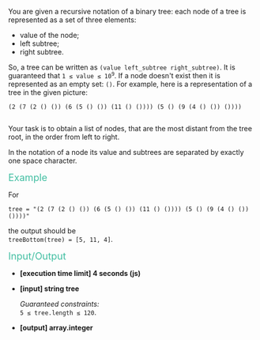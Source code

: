 <div class="markdown"><p>You are given a recursive notation of a binary tree: each node of a tree is represented as a set of three elements:</p>
<ul>
<li>value of the node;</li>
<li>left subtree;</li>
<li>right subtree.</li>
</ul>
<p>So, a tree can be written as <code>(value left_subtree right_subtree)</code>. It is guaranteed that <code>1 ≤ value ≤ 10<sup>9</sup></code>. If a node doesn't exist then it is represented as an empty set: <code>()</code>. For example, here is a representation of a tree in the given picture:</p>
<pre><code>(2 (7 (2 () ()) (6 (5 () ()) (11 () ()))) (5 () (9 (4 () ()) ())))
</code></pre>
<p><img src="https://codefightsuserpics.s3.amazonaws.com/tasks/treeBottom/img/tree.png?_tm=1530820904857" alt=""></p>
<p>Your task is to obtain a list of nodes, that are the most distant from the tree root, in the order from left to right.</p>
<p>In the notation of a node its value and subtrees are separated by exactly one space character.</p>
<p><span style="color:#44BFA3;font-size:1.4em;">Example</span></p>
<p>For</p>
<pre><code>tree = "(2 (7 (2 () ()) (6 (5 () ()) (11 () ()))) (5 () (9 (4 () ()) ())))"
</code></pre>
<p>the output should be<br>
<code>treeBottom(tree) = [5, 11, 4]</code>.</p>
<p><span style="color:#44BFA3;font-size:1.4em;">Input/Output</span></p>
<ul>
<li>
<p><strong>[execution time limit] 4 seconds (js)</strong></p>
</li>
<li>
<p><strong>[input] string tree</strong></p>
<p><em>Guaranteed constraints:</em><br>
<code>5 ≤ tree.length ≤ 120</code>.</p>
</li>
<li>
<p><strong>[output] array.integer</strong></p>
</li>
</ul>
</div>
